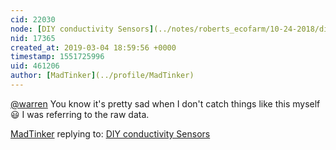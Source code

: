 ```yaml
---
cid: 22030
node: [DIY conductivity Sensors](../notes/roberts_ecofarm/10-24-2018/diy-conductivity-sensors)
nid: 17365
created_at: 2019-03-04 18:59:56 +0000
timestamp: 1551725996
uid: 461206
author: [MadTinker](../profile/MadTinker)
---
```


 [@warren](/profile/warren) You know it's pretty sad when I don't catch things like this myself 😃 I was referring to the raw data.  

[MadTinker](../profile/MadTinker) replying to: [DIY conductivity Sensors](../notes/roberts_ecofarm/10-24-2018/diy-conductivity-sensors)

